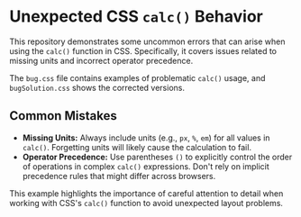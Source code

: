 # Unexpected CSS `calc()` Behavior
This repository demonstrates some uncommon errors that can arise when using the `calc()` function in CSS.  Specifically, it covers issues related to missing units and incorrect operator precedence.

The `bug.css` file contains examples of problematic `calc()` usage, and `bugSolution.css` shows the corrected versions.

## Common Mistakes

* **Missing Units:** Always include units (e.g., `px`, `%`, `em`) for all values in `calc()`.  Forgetting units will likely cause the calculation to fail.
* **Operator Precedence:** Use parentheses `()` to explicitly control the order of operations in complex `calc()` expressions.  Don't rely on implicit precedence rules that might differ across browsers.

This example highlights the importance of careful attention to detail when working with CSS's `calc()` function to avoid unexpected layout problems.